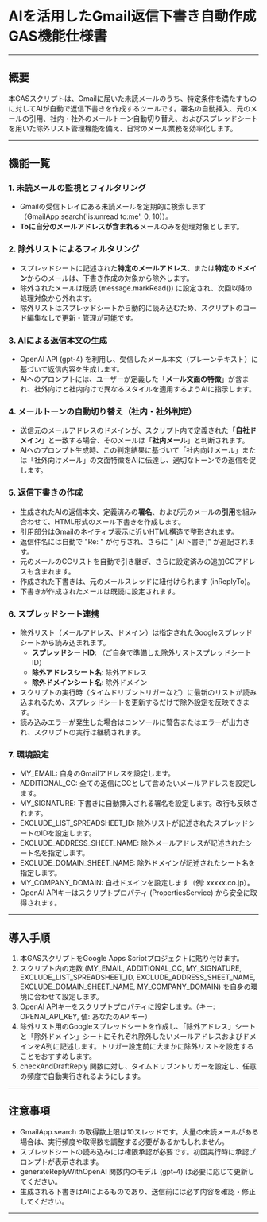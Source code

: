 # **AIを活用したGmail返信下書き自動作成GAS機能仕様書**

---

## **概要**

本GASスクリプトは、Gmailに届いた未読メールのうち、特定条件を満たすものに対してAIが自動で返信下書きを作成するツールです。署名の自動挿入、元のメールの引用、社内・社外のメールトーン自動切り替え、およびスプレッドシートを用いた除外リスト管理機能を備え、日常のメール業務を効率化します。

---

## **機能一覧**

### **1. 未読メールの監視とフィルタリング**

- Gmailの受信トレイにある未読メールを定期的に検索します（GmailApp.search('is:unread to:me', 0, 10)）。
- **Toに自分のメールアドレスが含まれる**メールのみを処理対象とします。

### **2. 除外リストによるフィルタリング**

- スプレッドシートに記述された**特定のメールアドレス**、または**特定のドメイン**からのメールは、下書き作成の対象から除外します。
- 除外されたメールは既読 (message.markRead()) に設定され、次回以降の処理対象から外れます。
- 除外リストはスプレッドシートから動的に読み込むため、スクリプトのコード編集なしで更新・管理が可能です。

### **3. AIによる返信本文の生成**

- OpenAI API (gpt-4) を利用し、受信したメール本文（プレーンテキスト）に基づいて返信内容を生成します。
- AIへのプロンプトには、ユーザーが定義した「**メール文面の特徴**」が含まれ、社外向けと社内向けで異なるスタイルを適用するようAIに指示します。

### **4. メールトーンの自動切り替え（社内・社外判定）**

- 送信元のメールアドレスのドメインが、スクリプト内で定義された「**自社ドメイン**」と一致する場合、そのメールは「**社内メール**」と判断されます。
- AIへのプロンプト生成時、この判定結果に基づいて「社内向けメール」または「社外向けメール」の文面特徴をAIに伝達し、適切なトーンでの返信を促します。

### **5. 返信下書きの作成**

- 生成されたAIの返信本文、定義済みの**署名**、および元のメールの**引用**を組み合わせて、HTML形式のメール下書きを作成します。
- 引用部分はGmailのネイティブ表示に近いHTML構造で整形されます。
- 返信件名には自動で "Re: " が付与され、さらに " [AI下書き]" が追記されます。
- 元のメールのCCリストを自動で引き継ぎ、さらに設定済みの追加CCアドレスも含まれます。
- 作成された下書きは、元のメールスレッドに紐付けられます (inReplyTo)。
- 下書きが作成されたメールは既読に設定されます。

### **6. スプレッドシート連携**

- 除外リスト（メールアドレス、ドメイン）は指定されたGoogleスプレッドシートから読み込まれます。
    - **スプレッドシートID**: （ご自身で準備した除外リストスプレッドシートID）
    - **除外アドレスシート名**: 除外アドレス
    - **除外ドメインシート名**: 除外ドメイン
- スクリプトの実行時（タイムドリブントリガーなど）に最新のリストが読み込まれるため、スプレッドシートを更新するだけで除外設定を反映できます。
- 読み込みエラーが発生した場合はコンソールに警告またはエラーが出力され、スクリプトの実行は継続されます。

### **7. 環境設定**

- MY_EMAIL: 自身のGmailアドレスを設定します。
- ADDITIONAL_CC: 全ての返信にCCとして含めたいメールアドレスを設定します。
- MY_SIGNATURE: 下書きに自動挿入される署名を設定します。改行も反映されます。
- EXCLUDE_LIST_SPREADSHEET_ID: 除外リストが記述されたスプレッドシートのIDを設定します。
- EXCLUDE_ADDRESS_SHEET_NAME: 除外メールアドレスが記述されたシート名を指定します。
- EXCLUDE_DOMAIN_SHEET_NAME: 除外ドメインが記述されたシート名を指定します。
- MY_COMPANY_DOMAIN: 自社ドメインを設定します（例: xxxxx.co.jp）。
- OpenAI APIキーはスクリプトプロパティ (PropertiesService) から安全に取得されます。

---

## **導入手順**

1. 本GASスクリプトをGoogle Apps Scriptプロジェクトに貼り付けます。
2. スクリプト内の定数 (MY_EMAIL, ADDITIONAL_CC, MY_SIGNATURE, EXCLUDE_LIST_SPREADSHEET_ID, EXCLUDE_ADDRESS_SHEET_NAME, EXCLUDE_DOMAIN_SHEET_NAME, MY_COMPANY_DOMAIN) を自身の環境に合わせて設定します。
3. OpenAI APIキーをスクリプトプロパティに設定します。（キー: OPENAI_API_KEY, 値: あなたのAPIキー）
4. 除外リスト用のGoogleスプレッドシートを作成し、「除外アドレス」シートと「除外ドメイン」シートにそれぞれ除外したいメールアドレスおよびドメインをA列に記述します。トリガー設定前に大まかに除外リストを設定することをおすすめします。
5. checkAndDraftReply 関数に対し、タイムドリブントリガーを設定し、任意の頻度で自動実行されるようにします。

---

## **注意事項**

- GmailApp.search の取得数上限は10スレッドです。大量の未読メールがある場合は、実行頻度や取得数を調整する必要があるかもしれません。
- スプレッドシートの読み込みには権限承認が必要です。初回実行時に承認プロンプトが表示されます。
- generateReplyWithOpenAI 関数内のモデル (gpt-4) は必要に応じて更新してください。
- 生成される下書きはAIによるものであり、送信前には必ず内容を確認・修正してください。

---
